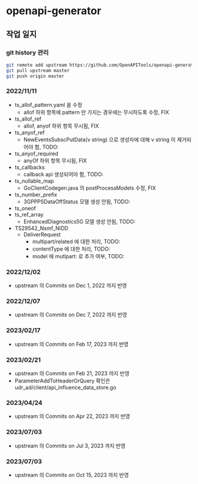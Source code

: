 # openapi-generator
## 작업 일지

### git history 관리

```sh
git remote add upstream https://github.com/OpenAPITools/openapi-generator
git pull upstream master
git push origin master
```

### 2022/11/11

- ts_allof_pattern.yaml 을 수정
  - allof 하위 항목에 pattern 만 가지는 경우에는 무시하도록 수정, FIX
- ts_allof_ref
  - allof, anyof 하위 항목 무시됨, FIX
- ts_anyof_ref
  - NewEventsSubscPutData(v string) 으로 생성자에 대해 v string 이 제거되어야 함, TODO:
- ts_anyof_required
  - anyOf 하위 항목 무시됨, FIX
- ts_callbacks
  - callback api 생성되어야 함, TODO:
- ts_nullable_map
  - GoClientCodegen.java 의 postProcessModels 수정, FIX
- ts_number_prefix
  - 3GPPPSDataOffStatus 모델 생성 안됨, TODO:
- ts_oneof
- ts_ref_array
  - EnhancedDiagnostics5G 모델 생성 안됨, TODO:
- TS29542_Nsmf_NIDD
  - DeliverRequest 
    - multipart/related 에 대한 처리, TODO:
    - contentType 에 대한 처리, TODO:
    - model 에 mutlpart: 로 추가 여부, TODO:

### 2022/12/02

- upstream 의 Commits on Dec 1, 2022 까지 반영

### 2022/12/07

- upstream 의 Commits on Dec 7, 2022 까지 반영

### 2023/02/17

- upstream 의 Commits on Feb 17, 2023 까지 반영

### 2023/02/21

- upstream 의 Commits on Feb 21, 2023 까지 반영
- ParameterAddToHeaderOrQuery 확인은 udr_ad/client/api_influence_data_store.go

### 2023/04/24

- upstream 의 Commits on Apr 22, 2023 까지 반영

### 2023/07/03

- upstream 의 Commits on Jul 3, 2023 까지 반영

### 2023/07/03

- upstream 의 Commits on Oct 15, 2023 까지 반영
